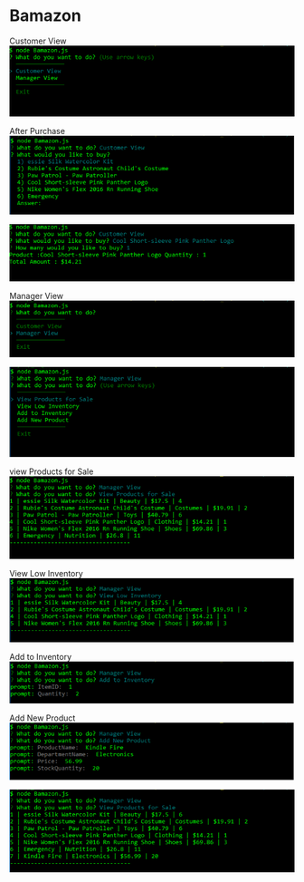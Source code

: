 # Bamazon
Customer View
![GitHub Logo](images/snap_1.PNG)

After Purchase
![GitHub Logo](images/snap_2.PNG)

![GitHub Logo](images/snap_3.PNG)

Manager View
![GitHub Logo](images/snap_4.PNG)

![GitHub Logo](images/snap_5.PNG)

view Products for Sale
![GitHub Logo](images/snap_6.PNG)

View Low Inventory
![GitHub Logo](images/snap_7.PNG)

Add to Inventory
![GitHub Logo](images/snap_8.PNG)

Add New Product
![GitHub Logo](images/snap_9.PNG)

![GitHub Logo](images/snap_10.PNG)


